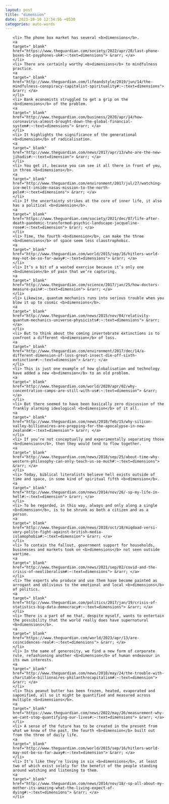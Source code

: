 ```yaml
---
layout: post
title: "dimension"
date: 2023-10-10 12:34:56 +0530
categories: auto-words
---
```

<ol>

    <li> The phone box market has several <b>dimensions</b>.
    <a 
    target="_blank" 
    href="https://www.theguardian.com/society/2022/apr/28/last-phone-boxes-bt-payphones-uk#:~:text=dimensions"> &rarr; </a>
    </li>
    <li> There are certainly worthy <b>dimensions</b> to mindfulness practice.
    <a 
    target="_blank" 
    href="http://www.theguardian.com/lifeandstyle/2019/jun/14/the-mindfulness-conspiracy-capitalist-spirituality#:~:text=dimensions"> &rarr; </a>
    </li>
    <li> Bank economists struggled to get a grip on the <b>dimensions</b> of the problem.
    <a 
    target="_blank" 
    href="http://www.theguardian.com/business/2020/apr/14/how-coronavirus-almost-brought-down-the-global-financial-system#:~:text=dimensions"> &rarr; </a>
    </li>
    <li> It highlights the significance of the generational <b>dimension</b> of radicalisation.
    <a 
    target="_blank" 
    href="http://www.theguardian.com/news/2017/apr/13/who-are-the-new-jihadis#:~:text=dimension"> &rarr; </a>
    </li>
    <li> You get it, because you can see it all there in front of you, in three <b>dimensions</b>.
    <a 
    target="_blank" 
    href="http://www.theguardian.com/environment/2017/jul/27/watching-ice-melt-inside-nasas-mission-to-the-north-pole#:~:text=dimensions"> &rarr; </a>
    </li>
    <li> If the uncertainty strikes at the core of inner life, it also has a political <b>dimension</b>.
    <a 
    target="_blank" 
    href="https://www.theguardian.com/society/2021/dec/07/life-after-death-pandemic-transformed-psychic-landscape-jacqueline-rose#:~:text=dimension"> &rarr; </a>
    </li>
    <li> Time, the fourth <b>dimension</b>, can make the three <b>dimensions</b> of space seem less claustrophobic.
    <a 
    target="_blank" 
    href="http://www.theguardian.com/world/2015/sep/16/hitlers-world-may-not-be-so-far-away#:~:text=dimensions"> &rarr; </a>
    </li>
    <li> It’s a bit of a wasted exercise because it’s only one <b>dimension</b> of pain that we’re capturing.
    <a 
    target="_blank" 
    href="http://www.theguardian.com/science/2017/jan/25/how-doctors-measure-pain#:~:text=dimension"> &rarr; </a>
    </li>
    <li> Likewise, quantum mechanics runs into serious trouble when you blow it up to cosmic <b>dimensions</b>.
    <a 
    target="_blank" 
    href="http://www.theguardian.com/news/2015/nov/04/relativity-quantum-mechanics-universe-physicists#:~:text=dimensions"> &rarr; </a>
    </li>
    <li> But to think about the coming invertebrate extinctions is to confront a different <b>dimension</b> of loss.
    <a 
    target="_blank" 
    href="http://www.theguardian.com/environment/2017/dec/14/a-different-dimension-of-loss-great-insect-die-off-sixth-extinction#:~:text=dimension"> &rarr; </a>
    </li>
    <li> This is just one example of how globalisation and technology have added a new <b>dimension</b> to an old problem.
    <a 
    target="_blank" 
    href="http://www.theguardian.com/world/2020/apr/02/why-concentration-camps-are-still-with-us#:~:text=dimension"> &rarr; </a>
    </li>
    <li> But there seemed to have been basically zero discussion of the frankly alarming ideological <b>dimension</b> of it all.
    <a 
    target="_blank" 
    href="http://www.theguardian.com/news/2018/feb/15/why-silicon-valley-billionaires-are-prepping-for-the-apocalypse-in-new-zealand#:~:text=dimension"> &rarr; </a>
    </li>
    <li> If you’re not conceptually and experimentally separating those <b>dimensions</b>, then they would tend to flow together.
    <a 
    target="_blank" 
    href="http://www.theguardian.com/news/2018/sep/25/about-time-why-western-philosophy-can-only-teach-us-so-much#:~:text=dimensions"> &rarr; </a>
    </li>
    <li> Today, biblical literalists believe hell exists outside of time and space, in some kind of spiritual fifth <b>dimension</b>.
    <a 
    target="_blank" 
    href="http://www.theguardian.com/news/2014/nov/26/-sp-my-life-in-hell#:~:text=dimension"> &rarr; </a>
    </li>
    <li> To be regarded, in this way, always and only along a single <b>dimension</b>, is to be shrunk as both a citizen and as a person.
    <a 
    target="_blank" 
    href="http://www.theguardian.com/news/2018/oct/18/miqdaad-versi-very-polite-fight-against-british-media-islamophobia#:~:text=dimension"> &rarr; </a>
    </li>
    <li> To contain the fallout, government support for households, businesses and markets took on <b>dimensions</b> not seen outside wartime.
    <a 
    target="_blank" 
    href="http://www.theguardian.com/news/2021/sep/02/covid-and-the-crisis-of-neoliberalism#:~:text=dimensions"> &rarr; </a>
    </li>
    <li> The experts who produce and use them have become painted as arrogant and oblivious to the emotional and local <b>dimensions</b> of politics.
    <a 
    target="_blank" 
    href="http://www.theguardian.com/politics/2017/jan/19/crisis-of-statistics-big-data-democracy#:~:text=dimensions"> &rarr; </a>
    </li>
    <li> There is a part of me that, despite myself, wants to entertain the possibility that the world really does have supernatural <b>dimensions</b>.
    <a 
    target="_blank" 
    href="https://www.theguardian.com/world/2023/apr/13/are-coincidences-real#:~:text=dimensions"> &rarr; </a>
    </li>
    <li> In the name of generosity, we find a new form of corporate rule, refashioning another <b>dimension</b> of human endeavour in its own interests.
    <a 
    target="_blank" 
    href="http://www.theguardian.com/news/2018/may/24/the-trouble-with-charitable-billionaires-philanthrocapitalism#:~:text=dimension"> &rarr; </a>
    </li>
    <li> This peanut butter has been frozen, heated, evaporated and saponified, all so it might be quantified and measured across multiple <b>dimensions</b>.
    <a 
    target="_blank" 
    href="https://www.theguardian.com/news/2022/may/26/measurement-why-we-cant-stop-quantifying-our-lives#:~:text=dimensions"> &rarr; </a>
    </li>
    <li> A sense of the future has to be created in the present from what we know of the past, the fourth <b>dimension</b> built out from the three of daily life.
    <a 
    target="_blank" 
    href="http://www.theguardian.com/world/2015/sep/16/hitlers-world-may-not-be-so-far-away#:~:text=dimension"> &rarr; </a>
    </li>
    <li> It’s like they’re living in six <b>dimensions</b>, at least two of which exist solely for the benefit of the people standing around watching and listening to them.
    <a 
    target="_blank" 
    href="http://www.theguardian.com/news/2014/nov/18/-sp-all-about-my-mother-its-amazing-what-the-living-expect-of-dying#:~:text=dimensions"> &rarr; </a>
    </li>